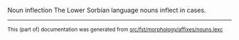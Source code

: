 Noun inflection
The Lower Sorbian language nouns inflect in cases.

* * *

<small>This (part of) documentation was generated from [src/fst/morphology/affixes/nouns.lexc](https://github.com/giellalt/lang-dsb/blob/main/src/fst/morphology/affixes/nouns.lexc)</small>
